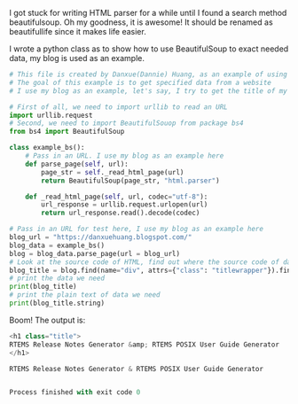 I got stuck for writing HTML parser for a while until I found a search method beautifulsoup. Oh my goodness, it is awesome! It should be renamed as beautifullife since it makes life easier.

I wrote a python class as to show how to use BeautifulSoup to exact needed data, my blog is used as an example.

```python
# This file is created by Danxue(Dannie) Huang, as an example of using BeautifulSoup
# The goal of this example is to get specified data from a website
# I use my blog as an example, let's say, I try to get the title of my blog

# First of all, we need to import urllib to read an URL
import urllib.request
# Second, we need to import BeautifulSouop from package bs4
from bs4 import BeautifulSoup

class example_bs():
    # Pass in an URL. I use my blog as an example here
    def parse_page(self, url):
        page_str = self._read_html_page(url)
        return BeautifulSoup(page_str, "html.parser")

    def _read_html_page(self, url, codec="utf-8"):
        url_response = urllib.request.urlopen(url)
        return url_response.read().decode(codec)

# Pass in an URL for test here, I use my blog as an example here
blog_url = "https://danxuehuang.blogspot.com/"
blog_data = example_bs()
blog = blog_data.parse_page(url = blog_url)
# Look at the source code of HTML, find out where the source code of data we need is locasted
blog_title = blog.find(name="div", attrs={"class": "titlewrapper"}).find(name="h1", attrs={"class": "title"})
# print the data we need
print(blog_title)
# print the plain text of data we need
print(blog_title.string)
```

Boom! The output is:
```python
<h1 class="title">
RTEMS Release Notes Generator &amp; RTEMS POSIX User Guide Generator
</h1>

RTEMS Release Notes Generator & RTEMS POSIX User Guide Generator


Process finished with exit code 0

```
